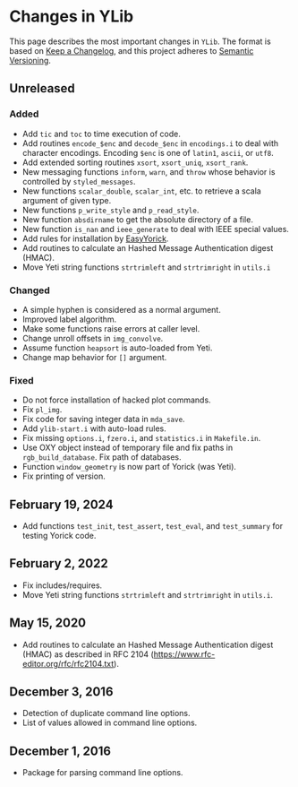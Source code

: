 # Changes in YLib

This page describes the most important changes in `YLib`. The format is based on [Keep a
Changelog](https://keepachangelog.com/en/1.1.0/), and this project adheres to [Semantic
Versioning](https://semver.org/spec).

## Unreleased

### Added

* Add `tic` and `toc` to time execution of code.
* Add routines `encode_$enc` and `decode_$enc` in `encodings.i` to deal with character
  encodings. Encoding `$enc` is one of `latin1`, `ascii`, or `utf8`.
* Add extended sorting routines `xsort`, `xsort_uniq`, `xsort_rank`.
* New messaging functions `inform`, `warn`, and `throw` whose behavior is controlled by
  `styled_messages`.
* New functions `scalar_double`, `scalar_int`, etc. to retrieve a scala argument of given
  type.
* New functions `p_write_style` and `p_read_style`.
* New function `absdirname` to get the absolute directory of a file.
* New function `is_nan` and `ieee_generate` to deal with IEEE special values.
* Add rules for installation by [EasyYorick](https://github.com/emmt/EasyYorick).
* Add routines to calculate an Hashed Message Authentication digest (HMAC).
* Move Yeti string functions `strtrimleft` and `strtrimright` in `utils.i`

### Changed

* A simple hyphen is considered as a normal argument.
* Improved label algorithm.
* Make some functions raise errors at caller level.
* Change unroll offsets in `img_convolve`.
* Assume function `heapsort` is auto-loaded from Yeti.
* Change map behavior for `[]` argument.

### Fixed

* Do not force installation of hacked plot commands.
* Fix `pl_img`.
* Fix code for saving integer data in `mda_save`.
* Add `ylib-start.i` with auto-load rules.
* Fix missing `options.i`, `fzero.i`, and `statistics.i` in `Makefile.in`.
* Use OXY object instead of temporary file and fix paths in `rgb_build_database`. Fix path
  of databases.
* Function `window_geometry` is now part of Yorick (was Yeti).
* Fix printing of version.

## February 19, 2024
* Add functions `test_init`, `test_assert`, `test_eval`, and `test_summary`
  for testing Yorick code.

## February 2, 2022
* Fix includes/requires.
* Move Yeti string functions `strtrimleft` and `strtrimright` in `utils.i`.

## May 15, 2020
* Add routines to calculate an Hashed Message Authentication digest (HMAC) as
  described in RFC 2104 (https://www.rfc-editor.org/rfc/rfc2104.txt).

## December 3, 2016
* Detection of duplicate command line options.
* List of values allowed in command line options.

## December 1, 2016
* Package for parsing command line options.
